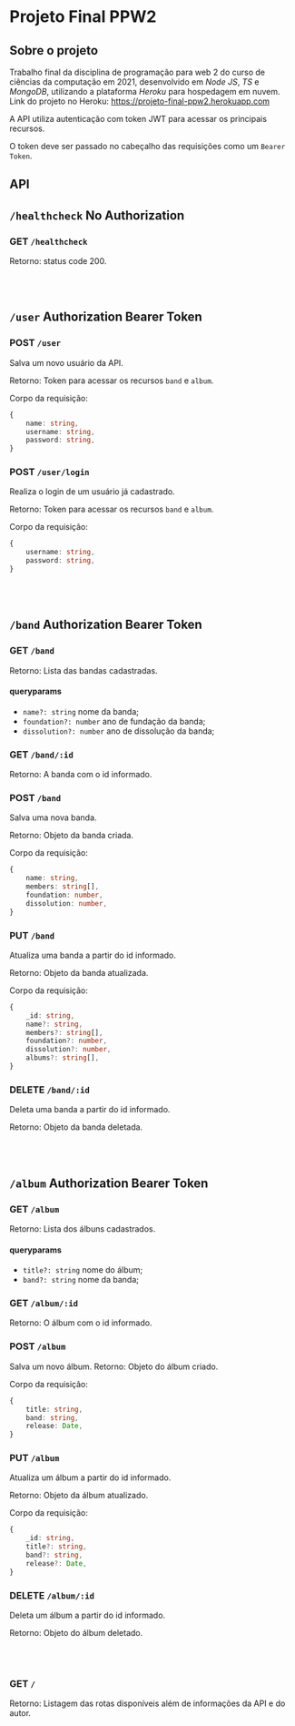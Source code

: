# Projeto Final PPW2

## Sobre o projeto

Trabalho final da disciplina de programação para web 2 do curso de ciências da computação em 2021, desenvolvido em _Node JS_, _TS_ e _MongoDB_, utilizando a plataforma _Heroku_ para hospedagem em nuvem.
Link do projeto no Heroku: https://projeto-final-ppw2.herokuapp.com

A API utiliza autenticação com token JWT para acessar os principais recursos.

O token deve ser passado no cabeçalho das requisições como um `Bearer Token`.

## API

## `/healthcheck` No Authorization

### GET `/healthcheck`

Retorno: status code 200.

</br></br>

## `/user` Authorization Bearer Token

### POST `/user`

Salva um novo usuário da API.

Retorno: Token para acessar os recursos `band` e `album`.

Corpo da requisição:

```typescript
{
    name: string,
    username: string,
    password: string,
}
```

### POST `/user/login`

Realiza o login de um usuário já cadastrado.

Retorno: Token para acessar os recursos `band` e `album`.

Corpo da requisição:

```typescript
{
    username: string,
    password: string,
}
```

</br></br>

## `/band` Authorization Bearer Token

### GET `/band`

Retorno: Lista das bandas cadastradas.

#### queryparams

-   `name?: string` nome da banda;
-   `foundation?: number` ano de fundação da banda;
-   `dissolution?: number` ano de dissolução da banda;

### GET `/band/:id`

Retorno: A banda com o id informado.

### POST `/band`

Salva uma nova banda.

Retorno: Objeto da banda criada.

Corpo da requisição:

```typescript
{
    name: string,
    members: string[],
    foundation: number,
    dissolution: number,
}
```

### PUT `/band`

Atualiza uma banda a partir do id informado.

Retorno: Objeto da banda atualizada.

Corpo da requisição:

```typescript
{
    _id: string,
    name?: string,
    members?: string[],
    foundation?: number,
    dissolution?: number,
    albums?: string[],
}
```

### DELETE `/band/:id`

Deleta uma banda a partir do id informado.

Retorno: Objeto da banda deletada.

</br></br>

## `/album` Authorization Bearer Token

### GET `/album`

Retorno: Lista dos álbuns cadastrados.

#### queryparams

-   `title?: string` nome do álbum;
-   `band?: string` nome da banda;

### GET `/album/:id`

Retorno: O álbum com o id informado.

### POST `/album`

Salva um novo álbum.
Retorno: Objeto do álbum criado.

Corpo da requisição:

```typescript
{
    title: string,
    band: string,
    release: Date,
}
```

### PUT `/album`

Atualiza um álbum a partir do id informado.

Retorno: Objeto da álbum atualizado.

Corpo da requisição:

```typescript
{
    _id: string,
    title?: string,
    band?: string,
    release?: Date,
}
```

### DELETE `/album/:id`

Deleta um álbum a partir do id informado.

Retorno: Objeto do álbum deletado.

</br></br>

### GET `/`

Retorno: Listagem das rotas disponíveis além de informações da API e do autor.
